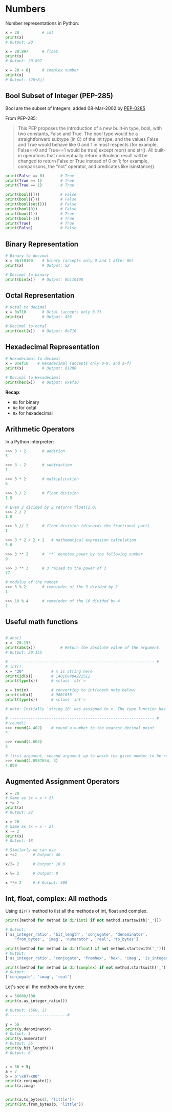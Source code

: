 # Numbers

Number representations in Python:

```python
x = 20          # int
print(x)
# Output: 20

x = 20.897      # float
print(x)
# Output: 20.897

x = 20 + 8j     # complex number
print(x)
# Output: (20+8j)
```

## Bool Subset of Integer (PEP-285)

Bool are the subset of Integers, added 08-Mar-2002 by [PEP-0285](https://peps.python.org/pep-0285/)

From PEP-285:

>This PEP proposes the introduction of a new built-in type, bool, with two constants, False and True. The bool type would be a straightforward subtype (in C) of the int type, and the values False and True would behave like 0 and 1 in most respects (for example, False==0 and True==1 would be true) except repr() and str(). All built-in operations that conceptually return a Boolean result will be changed to return False or True instead of 0 or 1; for example, comparisons, the “not” operator, and predicates like isinstance().

```python
print(False == 0)       # True
print(True == 1)        # True
print(True == 1)        # True

print(bool([]))         # False
print(bool({}))         # False
print(bool(set()))      # False
print(bool(0))          # False
print(bool(1))          # True
print(bool(-1))         # True
print(True)             # True
print(False)            # False
```

## Binary Representation

```python
# Binary to decimal
x = 0b110100    # binary (accepts only 0 and 1 after 0b)
print(x)        # Output: 52

# Decimal to binary
print(bin(x))   # Output: 0b110100
```

## Octal Representation

```python
# Octal to decimal
x = 0o710       # Octal (accepts only 0-7)
print(x)        # Output: 456

# Decimal to octal
print(oct(x))   # Output: 0o710
```

## Hexadecimal Representation

```python
# Hexadecimal to decimal
x = 0xef10    # Hexadecimal (accepts only 0-9, and a-f)
print(x)        # Output: 61200

# Decimal to Hexadecimal
print(hex(x))   # Output: 0xef10
```

**Recap**:

- `0b` for binary
- `0o` for octal
- `0x` for hexadecimal

## Arithmetic Operators

In a Python interpreter:

```python
>>> 3 + 2       # addition
5

>>> 3 - 2       # subtraction
1

>>> 3 * 2       # multiplication
6

>>> 3 / 2       # float division
1.5

# Even 2 divided by 2 returns float(1.0)
>>> 2 / 2
1.0

>>> 3 // 2      # floor division (discards the fractional part)
1

>>> 3 * 2 / 2 + 2   # mathematical expression calculation
5.0

>>> 3 ** 2      # `**` denotes power by the following number
9

>>> 3 ** 3      # 3 raised to the power of 3
27

# modulus of the number
>>> 3 % 2       # remainder of the 3 divided by 2       
1

>>> 10 % 4      # remainder of the 10 divided by 4       
2
```

## Useful math functions

```python

# abs()
x = -20.155
print(abs(x))           # Return the absolute value of the argument.
# Output: 20.155

# --------------------------------------------------------------- #
# int()
x = "20"            # x is string here
print(id(x))        # 140168494222512
print(type(x))      # <class 'str'>

x = int(x)          # converting to int(check note below)
print(id(x))        # 9801856
print(type(x))      # <class 'int'>

# note: Initially 'string 20' was assigned to x. The type function has not changed the type of that string 20. But created another int object 20 at some different location and assigned that 20 to the variable x. The string object is immutable in Python(more on this discussed later), it can not be changed. You can check the id() This is the reason both of both the x are different.

# --------------------------------------------------------------- #
# round()
>>> round(4.402)    # round a number to the nearest decimal point
4

>>> round(4.602)   
5

# first argument, second argument up to which the given number to be rounded.
>>> round(4.0987654, 3)  
4.099
```

## Augmented Assignment Operators

```python
x = 20
# Same as (x = x + 2)
x += 2
print(x)
# Output: 22

x = 20
# Same as (x = x - 2)
x -= 2
print(x)
# Output: 18

# Similarly we can use
x *=2       # Output: 40

x/2= 2      # Output: 10.0

x %= 2      # Output: 0

x **= 2     # # Output: 400
```

## Int, float, complex: All methods

Using `dir()` method to list all the methods of int, float and complex.

```python
print([method for method in dir(int) if not method.startswith('_')])

# Output:
['as_integer_ratio', 'bit_length', 'conjugate', 'denominator',
    'from_bytes', 'imag', 'numerator', 'real', 'to_bytes']

print([method for method in dir(float) if not method.startswith('_')])
# Output:
['as_integer_ratio', 'conjugate', 'fromhex', 'hex', 'imag', 'is_integer', 'real']

print([method for method in dir(complex) if not method.startswith('_')])
# Output:
['conjugate', 'imag', 'real']
```

Let's see all the methods one by one:

```python
x = 56000/100
print(x.as_integer_ratio())

# Output: (560, 1)
#--------------------------#

y = 56
print(y.denominator)
# Output: 1
print(y.numerator)
# Output: 56
print(y.bit_length())
# Output: 6


z = 56 + 5j
a = 7
b = b'\x07\x00'
print(z.conjugate())
print(z.imag)


print(a.to_bytes(2, 'little'))
print(int.from_bytes(b, 'little'))

```
